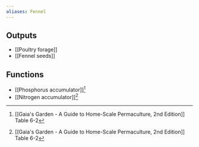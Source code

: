 ```yaml
---
aliases: Fennel
---
```

## Outputs
- [[Poultry forage]]
- [[Fennel seeds]]

## Functions
- [[Phosphorus accumulator]][^1]
- [[Nitrogen accumulator]][^1]

[^1]: [[Gaia's Garden - A Guide to Home-Scale Permaculture, 2nd Edition]] Table 6-2
